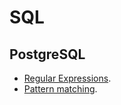 # SQL

## PostgreSQL

- [Regular Expressions](https://www.regular-expressions.info/postgresql.html).
- [Pattern matching](https://www.postgresql.org/docs/9.3/functions-matching.html).